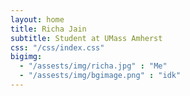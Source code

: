 ```yaml
---
layout: home
title: Richa Jain
subtitle: Student at UMass Amherst
css: "/css/index.css"
bigimg:
  - "/assests/img/richa.jpg" : "Me"
  - "/assests/img/bgimage.png" : "idk"
---
```



